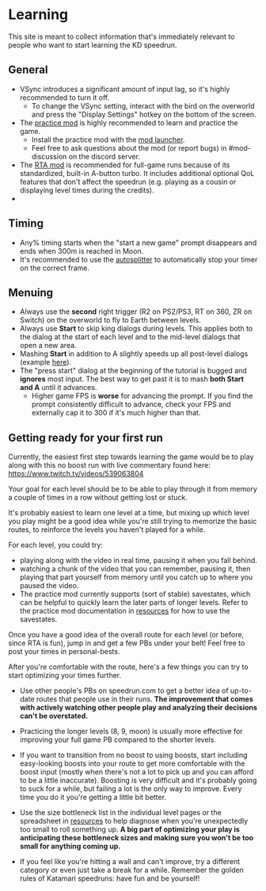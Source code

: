 # Learning

This site is meant to collect information that's immediately relevant to people who want to start learning the KD speedrun.

## General
- VSync introduces a significant amount of input lag, so it's highly recommended to turn it off. 
   - To change the VSync setting, interact with the bird on the overworld and press the "Display Settings" hotkey on the bottom of the screen. 
- The [practice mod](https://github.com/misoelegant/rpm/tree/master/il-practice-mod) is highly recommended to learn and practice the game. 
    - Install the practice mod with the [mod launcher](https://github.com/misoelegant/rpm/tree/master/updater).
    - Feel free to ask questions about the mod (or report bugs) in \#mod-discussion on the discord server.
- The [RTA mod](https://github.com/misoelegant/rpm/tree/master/rta-mod) is recommended for full-game runs because of its standardized, built-in A-button turbo. It includes additional optional QoL features that don't affect the speedrun (e.g. playing as a cousin or displaying level times during the credits).
- 

## Timing
- Any% timing starts when the "start a new game" prompt disappears and ends when 300m is reached in Moon.
- It's recommended to use the [autosplitter](https://www.speedrun.com/katamarireroll/resources) to automatically stop your timer on the correct frame.

## Menuing
- Always use the **second** right trigger (R2 on PS2/PS3, RT on 360, ZR on Switch) on the overworld to fly to Earth between levels. 
- Always use **Start** to skip king dialogs during levels. This applies both to the dialog at the start of each level and to the mid-level dialogs that open a new area.
- Mashing **Start** in addition to A slightly speeds up all post-level dialogs (example [here](https://www.youtube.com/watch?v=NNNs2uJ5Bzo)).
- The "press start" dialog at the beginning of the tutorial is bugged and **ignores** most input. The best way to get past it is to mash **both Start and A** until it advances.
    - Higher game FPS is **worse** for advancing the prompt. If you find the prompt consistently difficult to advance, check your FPS and externally cap it to 300 if it's much higher than that.

## Getting ready for your first run

Currently, the easiest first step towards learning the game would be to play along with this no boost run with live commentary found here: https://www.twitch.tv/videos/539063804

Your goal for each level should be to be able to play through it from memory a couple of times in a row without getting lost or stuck.

It's probably easiest to learn one level at a time, but mixing up which level you play might be a good idea while you're still trying to memorize the basic routes, to reinforce the levels you haven't played for a while.

For each level, you could try:

- playing along with the video in real time, pausing it when you fall behind.
- watching a chunk of the video that you can remember, pausing it, then playing that part yourself from memory until you catch up to where you paused the video.
- The practice mod currently supports (sort of stable) savestates, which can be helpful to quickly learn the later parts of longer levels. Refer to the practice mod documentation in [resources](./resources.md) for how to use the savestates.

Once you have a good idea of the overall route for each level (or before, since RTA is fun), jump in and get a few PBs under your belt! Feel free to post your times in personal-bests.

After you're comfortable with the route, here's a few things you can try to start optimizing your times further.

- Use other people's PBs on speedrun.com to get a better idea of up-to-date routes that people use in their runs. **The improvement that comes with actively watching other people play and analyzing their decisions can't be overstated.**

- Practicing the longer levels (8, 9, moon) is usually more effective for improving your full game PB compared to the shorter levels.

- If you want to transition from no boost to using boosts, start including easy-looking boosts into your route to get more comfortable with the boost input (mostly when there's not a lot to pick up and you can afford to be a little inaccurate). Boosting is very difficult and it's probably going to suck for a while, but failing a lot is the only way to improve. Every time you do it you're getting a little bit better.

- Use the size bottleneck list in the individual level pages or the spreadsheet in [resources](./resources.md) to help diagnose when you're unexpectedly too small to roll something up. **A big part of optimizing your play is anticipating these bottleneck sizes and making sure you won't be too small for anything coming up.**

- If you feel like you're hitting a wall and can't improve, try a different category or even just take a break for a while. Remember the golden rules of Katamari speedruns: have fun and be yourself!
